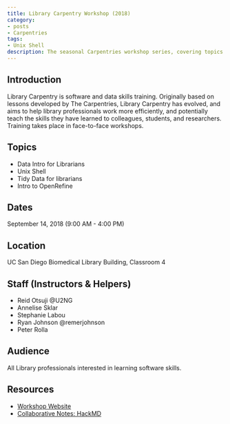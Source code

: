 ```yaml
---
title: Library Carpentry Workshop (2018)
category:
- posts
- Carpentries
tags:
- Unix Shell
description: The seasonal Carpentries workshop series, covering topics of Unix Shell.
---
```


## Introduction
Library Carpentry is software and data skills training. Originally based on lessons developed by The Carpentries, Library Carpentry has evolved, and aims to help library professionals work more efficiently, and potentially teach the skills they have learned to colleagues, students, and researchers. Training takes place in face-to-face workshops.

## Topics
* Data Intro for Librarians
* Unix Shell
* Tidy Data for librarians
* Intro to OpenRefine

## Dates
September 14, 2018 (9:00 AM - 4:00 PM)

## Location
UC San Diego Biomedical Library Building, Classroom 4

## Staff (Instructors & Helpers)
* Reid Otsuji @U2NG
* Annelise Sklar
* Stephanie Labou
* Ryan Johnson @remerjohnson
* Peter Rolla

## Audience

All Library professionals interested in learning software skills.

## Resources
* [Workshop Website](https://ucsdlib.github.io/2018-09-14-UCSDLC/)
* [Collaborative Notes: HackMD](https://hackmd.io/ytKtTa_bQ_mdgFFo_TCUug)
